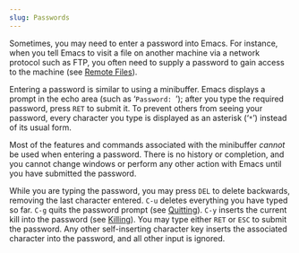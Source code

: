 ```yaml
---
slug: Passwords
---
```


Sometimes, you may need to enter a password into Emacs. For instance, when you tell Emacs to visit a file on another machine via a network protocol such as FTP, you often need to supply a password to gain access to the machine (see [Remote Files](Remote-Files)).

Entering a password is similar to using a minibuffer. Emacs displays a prompt in the echo area (such as ‘`Password: `’); after you type the required password, press `RET` to submit it. To prevent others from seeing your password, every character you type is displayed as an asterisk (‘`*`’) instead of its usual form.

Most of the features and commands associated with the minibuffer *cannot* be used when entering a password. There is no history or completion, and you cannot change windows or perform any other action with Emacs until you have submitted the password.

While you are typing the password, you may press `DEL` to delete backwards, removing the last character entered. `C-u` deletes everything you have typed so far. `C-g` quits the password prompt (see [Quitting](Quitting)). `C-y` inserts the current kill into the password (see [Killing](Killing)). You may type either `RET` or `ESC` to submit the password. Any other self-inserting character key inserts the associated character into the password, and all other input is ignored.
